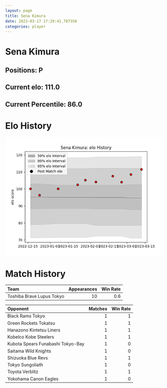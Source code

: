 ```yaml
---  
layout: page  
title: Sena Kimura  
date: 2023-03-17 17:29:41.707350  
categories: player  
---
```

# Sena Kimura

## Positions: P

## Current elo: 111.0

## Current Percentile: 86.0

# Elo History


![elo history](history_SenaKimura.png)
# Match History


| Team                      |   Appearances |   Win Rate |
|:--------------------------|--------------:|-----------:|
| Toshiba Brave Lupus Tokyo |            10 |        0.6 |

| Opponent                          |   Matches |   Win Rate |
|:----------------------------------|----------:|-----------:|
| Black Rams Tokyo                  |         1 |          1 |
| Green Rockets Tokatsu             |         1 |          1 |
| Hanazono Kintetsu Liners          |         1 |          1 |
| Kobelco Kobe Steelers             |         1 |          1 |
| Kubota Spears Funabashi Tokyo-Bay |         1 |          0 |
| Saitama Wild Knights              |         1 |          0 |
| Shizuoka Blue Revs                |         1 |          1 |
| Tokyo Sungoliath                  |         1 |          0 |
| Toyota Verblitz                   |         1 |          1 |
| Yokohama Canon Eagles             |         1 |          0 |